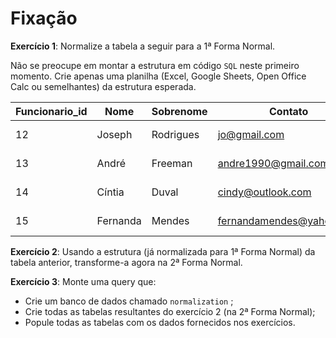# Fixação

**Exercício 1**: Normalize a tabela a seguir para a 1ª Forma Normal.

Não se preocupe em montar a estrutura em código `SQL` neste primeiro momento. Crie apenas uma planilha (Excel, Google Sheets, Open Office Calc ou semelhantes) da estrutura esperada.

Funcionario_id | Nome | Sobrenome | Contato | Contato | DataCadastro | Setor
---------------|------|-----------|---------|---------|--------------|------
12|Joseph|Rodrigues|jo@gmail.com|(35)998552-1445|2020-05-05 08:50:25|Adminstração, Vendas
13|André|Freeman|andre1990@gmail.com|(47)99522-4996|5 de fevereiro de 2020|Operacional
14|Cíntia|Duval|cindy@outlook.com|(33)99855-4669|2020-05-05 10:55:35|Estratégico, Vendas
15|Fernanda|Mendes|fernandamendes@yahoo.com|(33)99200-1556|2020-05-05 11:45:40|Marketing

**Exercício 2**: Usando a estrutura (já normalizada para 1ª Forma Normal) da tabela anterior, transforme-a agora na 2ª Forma Normal.

**Exercício 3**: Monte uma query que:
* Crie um banco de dados chamado `normalization` ;
* Crie todas as tabelas resultantes do exercício 2 (na 2ª Forma Normal);
* Popule todas as tabelas com os dados fornecidos nos exercícios.